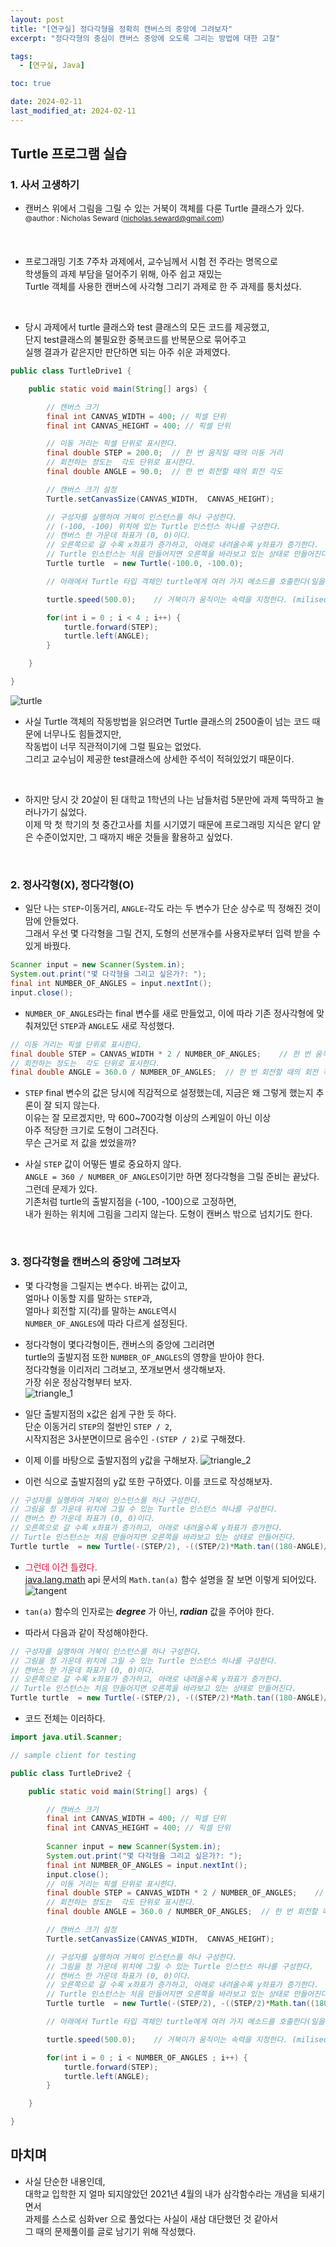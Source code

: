 ```yaml
---
layout: post
title: "[연구실] 정다각형을 정확히 캔버스의 중앙에 그려보자"
excerpt: "정다각형의 중심이 캔버스 중앙에 오도록 그리는 방법에 대한 고찰"

tags:
  - [연구실, Java]

toc: true

date: 2024-02-11
last_modified_at: 2024-02-11
---
```

## Turtle 프로그램 실습
### 1. 사서 고생하기
- 캔버스 위에서 그림을 그릴 수 있는 거북이 객체를 다룬 Turtle 클래스가 있다.  
<sup> @author : Nicholas Seward (nicholas.seward@gmail.com)  
<br>

- 프로그래밍 기초 7주차 과제에서, 교수님께서 시험 전 주라는 명목으로  
학생들의 과제 부담을 덜어주기 위해, 아주 쉽고 재밌는  
Turtle 객체를 사용한 캔버스에 사각형 그리기 과제로 한 주 과제를 퉁치셨다.  
<br>

- 당시 과제에서 turtle 클래스와 test 클래스의 모든 코드를 제공했고,  
단지 test클래스의 불필요한 중복코드를 반복문으로 묶어주고  
실행 결과가 같은지만 판단하면 되는 아주 쉬운 과제였다.  

```java
public class TurtleDrive1 {

	public static void main(String[] args) {

		// 캔버스 크기 
		final int CANVAS_WIDTH = 400; // 픽셀 단위
		final int CANVAS_HEIGHT = 400; // 픽셀 단위

		// 이동 거리는 픽셀 단위로 표시한다.
		final double STEP = 200.0;	// 한 번 움직일 때의 이동 거리
		// 회전하는 정도는  각도 단위로 표시한다.
		final double ANGLE = 90.0;	// 한 번 회전할 때의 회전 각도

		// 캔버스 크기 설정
		Turtle.setCanvasSize(CANVAS_WIDTH,  CANVAS_HEIGHT);

		// 구성자를 실행하여 거북이 인스턴스를 하나 구성한다.
		// (-100, -100) 위치에 있는 Turtle 인스턴스 하나를 구성한다.
		// 캔버스 한 가운데 좌표가 (0, 0)이다. 
		// 오른쪽으로 갈 수록 x좌표가 증가하고, 아래로 내려올수록 y좌표가 증가한다.
		// Turtle 인스턴스는 처음 만들어지면 오른쪽을 바라보고 있는 상태로 만들어진다.
		Turtle turtle  = new Turtle(-100.0, -100.0);	

		// 아래에서 Turtle 타입 객체인 turtle에게 여러 가지 메소드를 호출한다(일을 시킨다).

		turtle.speed(500.0);	// 거북이가 움직이는 속력을 지정한다. (miliseconds 단위)

		for(int i = 0 ; i < 4 ; i++) {
			turtle.forward(STEP);
			turtle.left(ANGLE);
		}

	}

}
```

![turtle][def]

- 사실 Turtle 객체의 작동방법을 읽으려면 Turtle 클래스의 2500줄이 넘는 코드 때문에 너무나도 힘들겠지만,  
작동법이 너무 직관적이기에 그럴 필요는 없었다.  
그리고 교수님이 제공한 test클래스에 상세한 주석이 적혀있었기 때문이다.  
<br>

- 하지만 당시 갓 20살이 된 대학교 1학년의 나는 남들처럼 5분만에 과제 뚝딱하고 놀러나가기 싫었다.  
이제 막 첫 학기의 첫 중간고사를 치를 시기였기 때문에 프로그래밍 지식은 얕디 얕은 수준이었지만, 그 때까지 배운 것들을 활용하고 싶었다.  
<br>

### 2. 정사각형(X), 정다각형(O)
- 일단 나는 `STEP`-이동거리, `ANGLE`-각도 라는 두 변수가 단순 상수로 띡 정해진 것이 맘에 안들었다.  
그래서 우선 몇 다각형을 그릴 건지, 도형의 선분개수를 사용자로부터 입력 받을 수 있게 바꿨다.  

```java
Scanner input = new Scanner(System.in);
System.out.print("몇 다각형을 그리고 싶은가?: ");
final int NUMBER_OF_ANGLES = input.nextInt();
input.close();
```

- `NUMBER_OF_ANGLES`라는 final 변수를 새로 만들었고, 이에 따라 기존 정사각형에 맞춰져있던 `STEP`과 `ANGLE`도 새로 작성했다.

```java
// 이동 거리는 픽셀 단위로 표시한다.
final double STEP = CANVAS_WIDTH * 2 / NUMBER_OF_ANGLES;	// 한 번 움직일 때의 이동 거리
// 회전하는 정도는  각도 단위로 표시한다.
final double ANGLE = 360.0 / NUMBER_OF_ANGLES;	// 한 번 회전할 때의 회전 각도
```

- `STEP` final 변수의 값은 당시에 직감적으로 설정했는데, 지금은 왜 그렇게 했는지 추론이 잘 되지 않는다.  
이유는 잘 모르겠지만, 막 600~700각형 이상의 스케일이 아닌 이상  
아주 적당한 크기로 도형이 그려진다.  
무슨 근거로 저 값을 썼었을까?  

- 사실 `STEP` 값이 어떻든 별로 중요하지 않다.  
`ANGLE = 360 / NUMBER_OF_ANGLES`이기만 하면 정다각형을 그릴 준비는 끝났다.  
그런데 문제가 있다.  
기존처럼 turtle의 출발지점을 (-100, -100)으로 고정하면,  
내가 원하는 위치에 그림을 그리지 않는다. 도형이 캔버스 밖으로 넘치기도 한다.  
<br>

### 3. 정다각형을 캔버스의 중앙에 그려보자

- 몇 다각형을 그릴지는 변수다. 바뀌는 값이고,  
얼마나 이동할 지를 말하는 `STEP`과,  
얼마나 회전할 지(각)를 말하는 `ANGLE`역시  
`NUMBER_OF_ANGLES`에 따라 다르게 설정된다.  

- 정다각형이 몇다각형이든, 캔버스의 중앙에 그리려면  
turtle의 출발지점 또한 `NUMBER_OF_ANGLES`의 영향을 받아야 한다.  
정다각형을 이리저리 그려보고, 쪼개보면서 생각해보자.  
가장 쉬운 정삼각형부터 보자.  
![triangle_1][def2]

- 일단 출발지점의 x값은 쉽게 구한 듯 하다.  
단순 이동거리 `STEP`의 절반인 `STEP / 2`,  
시작지점은 3사분면이므로 음수인 `-(STEP / 2)`로 구해졌다.

- 이제 이를 바탕으로 출발지점의 y값을 구해보자.
![triangle_2][def3]

- 이런 식으로 출발지점의 y값 또한 구하였다. 이를 코드로 작성해보자.

```java
// 구성자를 실행하여 거북이 인스턴스를 하나 구성한다.
// 그림을 정 가운데 위치에 그릴 수 있는 Turtle 인스턴스 하나를 구성한다.
// 캔버스 한 가운데 좌표가 (0, 0)이다. 
// 오른쪽으로 갈 수록 x좌표가 증가하고, 아래로 내려올수록 y좌표가 증가한다.
// Turtle 인스턴스는 처음 만들어지면 오른쪽을 바라보고 있는 상태로 만들어진다.
Turtle turtle  = new Turtle(-(STEP/2), -((STEP/2)*Math.tan((180-ANGLE)/2)));
```
- <span style = "color: crimson"> 그런데 이건 틀렸다.</span>  
[java.lang.math][def4] api 문서의 `Math.tan(a)` 함수 설명을 잘 보면 이렇게 되어있다.
![tangent][def5]
- `tan(a)` 함수의 인자로는 ***degree*** 가 아닌, ***radian*** 값을 주어야 한다.  

- 따라서 다음과 같이 작성해야한다.

```java
// 구성자를 실행하여 거북이 인스턴스를 하나 구성한다.
// 그림을 정 가운데 위치에 그릴 수 있는 Turtle 인스턴스 하나를 구성한다.
// 캔버스 한 가운데 좌표가 (0, 0)이다. 
// 오른쪽으로 갈 수록 x좌표가 증가하고, 아래로 내려올수록 y좌표가 증가한다.
// Turtle 인스턴스는 처음 만들어지면 오른쪽을 바라보고 있는 상태로 만들어진다.
Turtle turtle  = new Turtle(-(STEP/2), -((STEP/2)*Math.tan((180-ANGLE)/2*(Math.PI/180))));
```

- 코드 전체는 이러하다.

```java
import java.util.Scanner;

// sample client for testing

public class TurtleDrive2 {

	public static void main(String[] args) {

		// 캔버스 크기 
		final int CANVAS_WIDTH = 400; // 픽셀 단위
		final int CANVAS_HEIGHT = 400; // 픽셀 단위
		
		Scanner input = new Scanner(System.in);
		System.out.print("몇 다각형을 그리고 싶은가?: ");
		final int NUMBER_OF_ANGLES = input.nextInt();
		input.close();
		// 이동 거리는 픽셀 단위로 표시한다.
		final double STEP = CANVAS_WIDTH * 2 / NUMBER_OF_ANGLES;	// 한 번 움직일 때의 이동 거리
		// 회전하는 정도는  각도 단위로 표시한다.
		final double ANGLE = 360.0 / NUMBER_OF_ANGLES;	// 한 번 회전할 때의 회전 각도

		// 캔버스 크기 설정
		Turtle.setCanvasSize(CANVAS_WIDTH,  CANVAS_HEIGHT);

		// 구성자를 실행하여 거북이 인스턴스를 하나 구성한다.
		// 그림을 정 가운데 위치에 그릴 수 있는 Turtle 인스턴스 하나를 구성한다.
		// 캔버스 한 가운데 좌표가 (0, 0)이다. 
		// 오른쪽으로 갈 수록 x좌표가 증가하고, 아래로 내려올수록 y좌표가 증가한다.
		// Turtle 인스턴스는 처음 만들어지면 오른쪽을 바라보고 있는 상태로 만들어진다.
		Turtle turtle  = new Turtle(-(STEP/2), -((STEP/2)*Math.tan((180-ANGLE)/2*(Math.PI/180))));	

		// 아래에서 Turtle 타입 객체인 turtle에게 여러 가지 메소드를 호출한다(일을 시킨다).

		turtle.speed(500.0);	// 거북이가 움직이는 속력을 지정한다. (miliseconds 단위)

		for(int i = 0 ; i < NUMBER_OF_ANGLES ; i++) {
			turtle.forward(STEP);
			turtle.left(ANGLE);
		}

	}

}
```

## 마치며
- 사실 단순한 내용인데,  
대학교 입학한 지 얼마 되지않았던 2021년 4월의 내가 삼각함수라는 개념을 되새기면서  
과제를 스스로 심화ver 으로 풀었다는 사실이 새삼 대단했던 것 같아서  
그 때의 문제풀이를 글로 남기기 위해 작성했다.


[def]: https://i.imgur.com/G1YwhIr.png
[def2]: https://i.imgur.com/TXkUBnj.png
[def3]: https://i.imgur.com/KuNyf9s.png
[def4]: https://download.java.net/java/GA/jdk14/docs/api/java.base/java/lang/Math.html
[def5]: https://i.imgur.com/xYZ3gPk.png